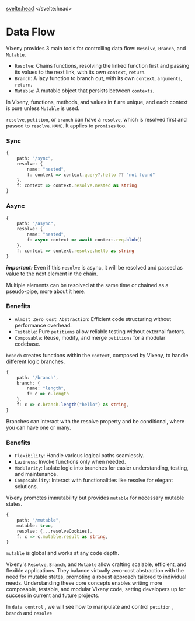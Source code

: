 <script>
	import Iconie from "$lib/components/Iconie.svelte";
    import PreviousNext from "$lib/components/PreviousNext.svelte"
    import Heading from "$lib/components/Heading.svelte"
</script>

<svelte:head>
	<title>Data Control - Vixeny</title>
	<meta name="description" content="About this page" />
</svelte:head>

# Data Flow

Vixeny provides 3 main tools for controlling data flow: `Resolve`, `Branch`, and `Mutable`.

- `Resolve`: Chains functions, resolving the linked function first and passing its values to the next link, with its own `context`, `return`.
- `Branch`: A lazy function to branch out, with its own `context`, `arguments`, `return`.
- `Mutable`: A mutable object that persists between `contexts`.

In Vixeny, functions, methods, and values in **`f`** are unique, and each context is pure unless `Mutable` is used.

<Heading title="Resolve" size="2" />

`resolve`, `petition`, or `branch` can have a `resolve`, which is resolved first and passed to `resolve.NAME`. It applies to `promises` too.

### Sync

```ts
{
    path: "/sync",
    resolve: {
        name: "nested",
        f: context => context.query?.hello ?? "not found"
    },
    f: context => context.resolve.nested as string
}
```
### Async
```ts
{
    path: "/async",
    resolve: {
        name: "nested",
        f: async context => await context.req.blob()
    },
    f: context => context.resolve.hello as string
}
```

***important:*** Even if this `resolve` is async, it will be resolved and passed as value to the next element in the chain. 
 
Multiple elements can be resolved at the same time or chained as a pseudo-pipe, more about it <a href="/docs/modules/resolve" class="inline-block underline">here</a>.

### Benefits
- `Almost Zero Cost Abstraction`: Efficient code structuring without performance overhead.
- `Testable`: Pure `petitions` allow reliable testing without external factors.
- `Composable`: Reuse, modify, and merge `petitions` for a modular codebase.


<Heading title="Branch" size="2" />

`branch` creates functions within the `context`, composed by Vixeny, to handle different logic branches.

```ts
{
    path: "/branch",
    branch: {
        name: "length",
        f: c => c.length
    },
    f: c => c.branch.length("hello") as string,
}
```
Branches can interact with the resolve property and be conditional, where you can have one or many.

### Benefits
- `Flexibility`: Handle various logical paths seamlessly.
- `Laziness`: Invoke functions only when needed.
- `Modularity`: Isolate logic into branches for easier understanding, testing, and maintenance.
- `Composability`: Interact with functionalities like resolve for elegant solutions.

<Heading title="Mutable" size="2" />

Vixeny promotes immutability but provides `mutable` for necessary mutable states.

```ts
{
    path: "/mutable",
    mutable: true,
    resolve: {...resolveCookies},
    f: c => c.mutable.result as string,
}
```
`mutable` is global and works at any code depth.

<Heading title="Conclusion" size="2" />

Vixeny's `Resolve`, `Branch`, and `Mutable` allow crafting scalable, efficient, and flexible applications. They balance virtually zero-cost abstraction with the need for mutable states, promoting a robust approach tailored to individual needs. Understanding these core concepts enables writing more composable, testable, and modular Vixeny code, setting developers up for success in current and future projects.

In `data control` , we will see how to manipulate and control `petition` , `branch` and `resolve`


